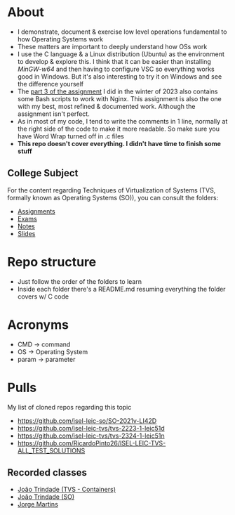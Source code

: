 # About
- I demonstrate, document & exercise low level operations fundamental to how Operating Systems work
- These matters are important to deeply understand how OSs work
- I use the C language & a Linux distribution (Ubuntu) as the environment to develop & explore this. I think that it can be easier than installing *MinGW-w64* and then having to configure VSC so everything works good in Windows. But it's also interesting to try it on Windows and see the difference yourself
- The [part 3 of the assignment](./Assigments/tvs-2324-1-leic51n-coursework-g03n1/cw3/) I did in the winter of 2023 also contains some Bash scripts to work with Nginx. This assignment is also the one with my best, most refined & documented work. Although the assignment isn't perfect. 
- As in most of my code, I tend to write the comments in 1 line, normally at the right side of the code to make it more readable. So make sure you have Word Wrap turned off in .c files
- **This repo doesn't cover everything. I didn't have time to finish some stuff**

## College Subject
For the content regarding Techniques of Virtualization of Systems (TVS, formally known as Operating Systems (SO)), you can consult the folders:
- [Assignments](./Assignments)
- [Exams](./Exams)
- [Notes](./Notes)
- [Slides](./Slides)

# Repo structure
- Just follow the order of the folders to learn
- Inside each folder there's a README.md resuming everything the folder covers w/ C code

# Acronyms
- CMD -> command
- OS -> Operating System
- param -> parameter

# Pulls
My list of cloned repos regarding this topic
- https://github.com/isel-leic-so/SO-2021v-LI42D
- https://github.com/isel-leic-tvs/tvs-2223-1-leic51d
- https://github.com/isel-leic-tvs/tvs-2324-1-leic51n
- https://github.com/RicardoPinto26/ISEL-LEIC-TVS-ALL_TEST_SOLUTIONS

## Recorded classes
- [João Trindade (TVS - Containers)](https://educast.fccn.pt/vod/channels/1qwewb33fw)
- [João Trindade (SO)](https://educast.fccn.pt/vod/channels/c88daicu7)
- [Jorge Martins](https://educast.fccn.pt/vod/channels/5zqnhuude?locale=pt&page=1)
